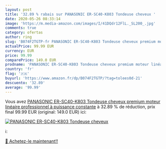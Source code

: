 ```yaml
---
layout: post
title: '32.89 % rabais sur PANASONIC ER-SC40-K803 Tondeuse cheveux '
date: 2020-05-26 08:33:14
image: 'https://m.media-amazon.com/images/I/41DQdr12FlL._SL200_.jpg'
comments: true
category: ofertas
author: ring
slug: 'B074F2TGTP-fr PANASONIC ER-SC40-K803 Tondeuse cheveux premium moteur linéaire professionnel à puissance constante'
actualPrice: 99.99 EUR
currency: EUR
price: 99.99
comparePrice: 149.0 EUR
prodname: 'PANASONIC ER-SC40-K803 Tondeuse cheveux premium moteur linéaire professionnel à puissance constante'
country: 'fr'
flag: '🇫🇷'
buyurl: 'https://www.amazon.fr/dp/B074F2TGTP/?tag=tolees0d-21'
descuento: '32.89'
average: '99.99'
---
```


Vous avez [PANASONIC ER-SC40-K803 Tondeuse cheveux premium moteur linéaire professionnel à puissance constante](https://www.amazon.fr/dp/B074F2TGTP/?tag=tolees0d-21)  à  32.89 % de réduction, prix final  99.99 EUR (original: 149.0 EUR) ici:

[![PANASONIC ER-SC40-K803 Tondeuse cheveux ](https://m.media-amazon.com/images/I/41DQdr12FlL._SL200_.jpg)](https://www.amazon.fr/dp/B074F2TGTP/?tag=tolees0d-21)

ℹ️:


[🛒 Achetez-le maintenant!!](https://www.amazon.fr/dp/B074F2TGTP/?tag=tolees0d-21)
